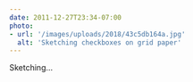 ```yaml
---
date: 2011-12-27T23:34-07:00
photo:
- url: '/images/uploads/2018/43c5db164a.jpg'
  alt: 'Sketching checkboxes on grid paper'
---
```

Sketching…
